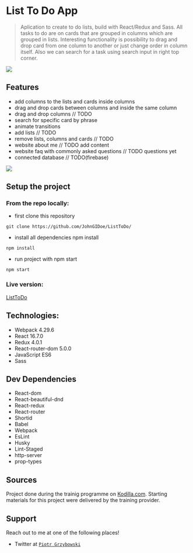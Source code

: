 # List To Do App

> Aplication to create to do lists, build with React/Redux and Sass. All tasks to do are on cards that are grouped in columns which are grouped in lists. Interesting functionality is possibility to drag and drop card from one column to another or just change order in column itself. Also we can search for a task using search input in right top corner.

<img src="https://i.postimg.cc/W11cWFbM/Zrzut-ekranu-z-2020-02-08-15-36-24.png">

## Features
- add columns to the lists and cards inside columns
- drag and drop cards between columns and inside the same column
- drag and drop columns // TODO
- search for specific card by phrase
- animate transitions
- add lists // TODO
- remove lists, columns and cards // TODO
- website about me // TODO add content
- website faq with commonly asked questions // TODO questions yet
- connected database // TODO(firebase)

<img src="https://i.postimg.cc/8C51zLtC/Zrzut-ekranu-z-2020-02-08-15-35-09.png">

## Setup the project
### From the repo locally:
- first clone this repository
```shell
git clone https://github.com/JohnGIDoe/ListToDo/
```
- install all dependencies npm install
``` shell 
npm install
```
- run project with npm start
```shell
npm start
```
### Live version:
<a href="https://glacial-sierra-63356.herokuapp.com/">ListToDo</a>

## Technologies:
- Webpack 4.29.6
- React 16.7.0
- Redux 4.0.1
- React-router-dom 5.0.0
- JavaScript ES6
- Sass

## Dev Dependencies
- React-dom
- React-beautiful-dnd
- React-redux
- React-router
- Shortid
- Babel
- Webpack
- EsLint
- Husky
- Lint-Staged
- http-server
- prop-types

## Sources
Project done during the trainig programme on <a href="www.kodilla.com">Kodilla.com</a>. Starting materials for this project were delivered by the training provider.

## Support

Reach out to me at one of the following places!

- Twitter at <a href="https://twitter.com/grzybek6" target="_blank">`Piotr Grzybowski`</a>

